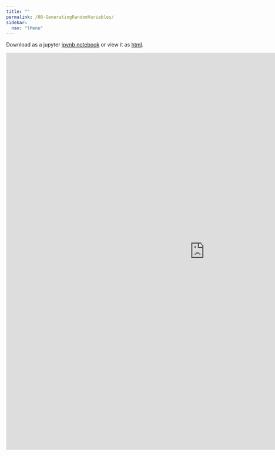 ```yaml
---
title: ""
permalink: /08-GeneratingRandomVariables/
sidebar:
  nav: "lMenu"
---
```


Download as a jupyter [ipynb notebook](https://datascience-intro.github.io/1MS041-2024/notebooks/08-GeneratingRandomVariables.ipynb) or view it as [html](https://datascience-intro.github.io/1MS041-2024/notebooks/08-GeneratingRandomVariables.html).

<iframe src="https://datascience-intro.github.io/1MS041-2024/notebooks/08-GeneratingRandomVariables.html" width="1080" height="1080" frameborder="0"></iframe>

    